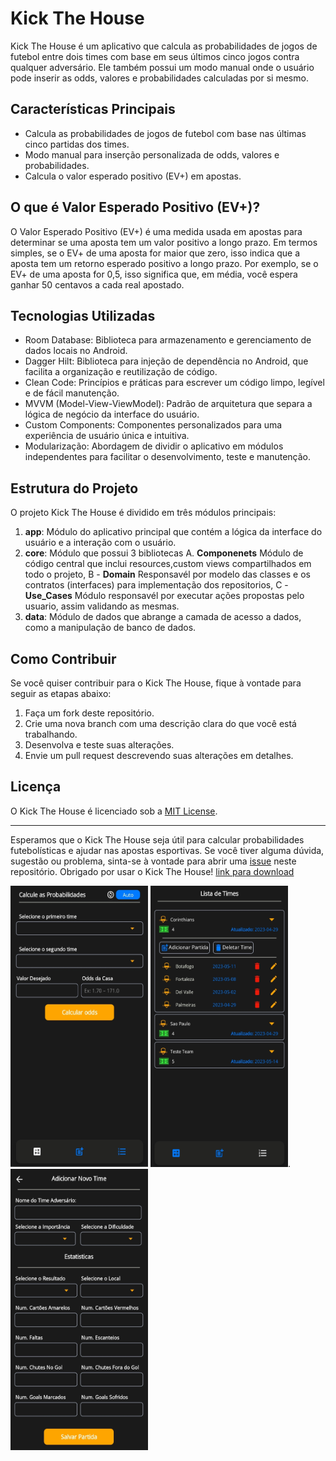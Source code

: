 # Kick The House

Kick The House é um aplicativo que calcula as probabilidades de jogos de futebol entre dois times com base em seus últimos cinco jogos contra qualquer adversário. Ele também possui um modo manual onde o usuário pode inserir as odds, valores e probabilidades calculadas por si mesmo.

## Características Principais

- Calcula as probabilidades de jogos de futebol com base nas últimas cinco partidas dos times.
- Modo manual para inserção personalizada de odds, valores e probabilidades.
- Calcula o valor esperado positivo (EV+) em apostas.

## O que é Valor Esperado Positivo (EV+)?

O Valor Esperado Positivo (EV+) é uma medida usada em apostas para determinar se uma aposta tem um valor positivo a longo prazo. Em termos simples, se o EV+ de uma aposta for maior que zero, isso indica que a aposta tem um retorno esperado positivo a longo prazo. Por exemplo, se o EV+ de uma aposta for 0,5, isso significa que, em média, você espera ganhar 50 centavos a cada real apostado.

## Tecnologias Utilizadas

- Room Database: Biblioteca para armazenamento e gerenciamento de dados locais no Android.
- Dagger Hilt: Biblioteca para injeção de dependência no Android, que facilita a organização e reutilização de código.
- Clean Code: Princípios e práticas para escrever um código limpo, legível e de fácil manutenção.
- MVVM (Model-View-ViewModel): Padrão de arquitetura que separa a lógica de negócio da interface do usuário.
- Custom Components: Componentes personalizados para uma experiência de usuário única e intuitiva.
- Modularização: Abordagem de dividir o aplicativo em módulos independentes para facilitar o desenvolvimento, teste e manutenção.

## Estrutura do Projeto

O projeto Kick The House é dividido em três módulos principais:

1. **app**: Módulo do aplicativo principal que contém a lógica da interface do usuário e a interação com o usuário.
2. **core**: Módulo que possui 3 bibliotecas A. **Componenets** Módulo de código central que inclui resources,custom views compartilhados em todo o projeto, B - **Domain** Responsavél por modelo das classes e os contratos (interfaces) para implementação dos repositorios, C - **Use_Cases** Módulo responsavél por executar ações propostas pelo usuario, assim validando as mesmas.
3. **data**: Módulo de dados que abrange a camada de acesso a dados, como a manipulação de banco de dados.

## Como Contribuir

Se você quiser contribuir para o Kick The House, fique à vontade para seguir as etapas abaixo:

1. Faça um fork deste repositório.
2. Crie uma nova branch com uma descrição clara do que você está trabalhando.
3. Desenvolva e teste suas alterações.
4. Envie um pull request descrevendo suas alterações em detalhes.

## Licença

O Kick The House é licenciado sob a [MIT License](LICENSE.md).

---

Esperamos que o Kick The House seja útil para calcular probabilidades futebolísticas e ajudar nas apostas esportivas. Se você tiver alguma dúvida, sugestão ou problema, sinta-se à vontade para abrir uma [issue](https://github.com/vdevtor/kick-the-house/issues) neste repositório. Obrigado por usar o Kick The House!  [link para download](https://play.google.com/store/apps/details?id=com.vitorthemyth.kickthehouse)

<img src="pic1.jpg" alt="Ilustração do app" width="220" height="450">   <img src="pic2.jpg" alt="Ilustração do app" width="220" height="450">. <img src="pic3.jpg" alt="Ilustração do app" width="220" height="450">



